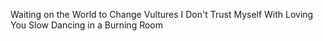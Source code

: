 Waiting on the World to Change
Vultures
I Don't Trust Myself With Loving You
Slow Dancing in a Burning Room